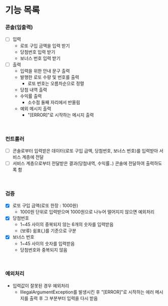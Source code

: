 # 기능 목록

### 콘솔(입출력)

- [ ] 입력
    - 로또 구입 금액을 입력 받기
    - 당첨번호 입력 받기
    - 보너스 번호 입력 받기
- [ ] 출력
    - 입력을 위한 안내 문구 출력
    - 발행한 로또 수량 및 번호를 출력
        - 로또 번호는 오름차순으로 정렬
    - 당첨 내역 출력
    - 수익률 출력
        - 소수점 둘째 자리에서 반올림
    - 예외 메시지 출력
        - "[ERROR]"로 시작하는 메시지 출력

<br> 

### 컨트롤러

- [ ] 콘솔로부터 입력받은 데이터(로또 구입 급액, 당첨번호, 보너스 번호)를 입력받아 서비스 계층에 전달
- [ ] 서비스 계층으로부터 전달받은 결과(당첨내역, 수익률..) 콘솔에 전달하여 출력하도록 함

<br> 

### 검증

- [x] 로또 구입 금액(로또 한장 : 1000원)
    - 1000원 단위로 입력받으며 1000원으로 나누어 떨어지지 않으면 예외처리
- [x] 당첨번호
    - 1~45 사이의 중복되지 않는 6개의 숫자를 입력받음
    - (보류) 쉼표(,)를 기준으로 구분
- [x] 보너스 번호
    - 1~45 사이의 숫자를 입력받음
    - 당첨번호와 중복되지 않음

<br> 

### 예외처리

- 입력값이 잘못된 경우 예외처리
    - IllegalArgumentException를 발생시킨 후 "[ERROR]"로 시작하는 에러 메시지를 출력 후 그 부분부터 입력을 다시 받음
